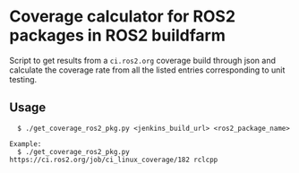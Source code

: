 # Coverage calculator for ROS2 packages in ROS2 buildfarm

Script to get results from a `ci.ros2.org` coverage build through json and
calculate the coverage rate from all the listed entries corresponding to
unit testing.

## Usage

```
  $ ./get_coverage_ros2_pkg.py <jenkins_build_url> <ros2_package_name>

Example:
  $ ./get_coverage_ros2_pkg.py https://ci.ros2.org/job/ci_linux_coverage/182 rclcpp
```
